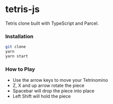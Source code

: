 # tetris-js
Tetris clone built with TypeScript and Parcel.

### Installation
```sh
git clone
yarn
yarn start
```

### How to Play
- Use the arrow keys to move your Tetrinomino
- Z, X and up arrow rotate the piece
- Spacebar will drop the piece into place
- Left Shift will hold the piece
